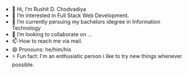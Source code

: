 - 👋 Hi, I’m Rushit D. Chodvadiya 
- 👀 I’m interested in Full Stack Web Development.
- 🌱 I’m currently persuing my bachelors idegree in Information Technology
- 💞️ I’m looking to collaborate on ...
- 📫 How to reach me via mail.
- 😄 Pronouns: he/him/his
- ⚡ Fun fact: I'm an enthusiatic person i like to try new things whenever possible.

<!---
Rushit2702/Rushit2702 is a ✨ special ✨ repository because its `README.md` (this file) appears on your GitHub profile.
You can click the Preview link to take a look at your changes.
--->
